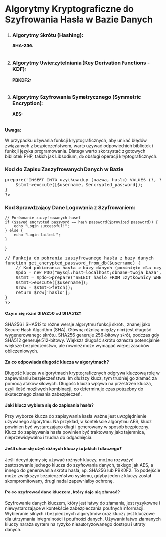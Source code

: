 <h1>﻿Algorytmy Kryptograficzne do Szyfrowania Hasła w Bazie Danych</h1>
<ol>
<li><h3>Algorytmy Skrótu (Hashing):</h3>
<p><b>SHA-256:</b></p>
<pre><?php
function hash_password($password) {
    $hashed_password = hash('sha256', $password);
    return $hashed_password;
}
?></pre></li>
<li><h3>Algorytmy Uwierzytelniania (Key Derivation Functions - KDF):</h3>
<p><b>PBKDF2:</b></p>
<pre><?php
function hash_password_pbkdf2($password, $salt) {
    $key = hash_pbkdf2("sha256", $password, $salt, 100000, 32);
    return $key;
}
?></pre></li>
<li><h3>Algorytmy Szyfrowania Symetrycznego (Symmetric Encryption):</h3>
<p><b>AES:</b></p>
<pre><?php
function encrypt_password_aes($password, $key) {
    $cipher = "aes-256-cbc";
    $ivlen = openssl_cipher_iv_length($cipher);
    $iv = openssl_random_pseudo_bytes($ivlen);
    $encrypted_password = openssl_encrypt($password, $cipher, $key, 0, $iv);
    return $encrypted_password;
}
?></pre></li>
</ol>

<h4>Uwaga:</h4>
W przypadku używania funkcji kryptograficznych, aby unikać błędów związanych z bezpieczeństwem, warto używać odpowiednich bibliotek i funkcji języka programowania. Dlatego warto skorzystać z gotowych bibliotek PHP, 
takich jak Libsodium, do obsługi operacji kryptograficznych.

<h3>Kod do Zapisu Zaszyfrowanych Danych w Bazie:</h3>
<pre><?php
// Przykładowy kod zapisu zaszyfrowanego hasła do bazy danych
function save_encrypted_password_to_db($username, $encrypted_password) {
    // Kod zapisu do bazy danych (pominięte dla czytelności)
    // Przy użyciu PDO do obsługi bazy danych, np. MySQL
    $pdo = new PDO("mysql:host=localhost;dbname=twoja_baza", "nazwa_uzytkownika", "haslo");
    $stmt = $pdo->prepare("INSERT INTO uzytkownicy (nazwa, haslo) VALUES (?, ?)");
    $stmt->execute([$username, $encrypted_password]);
}
?></pre>


<h3>Kod Sprawdzający Dane Logowania z Szyfrowaniem:</h3>
<pre><?php
// Przykładowy kod sprawdzający dane logowania z zaszyfrowanym hasłem
function check_login_credentials($username, $provided_password) {
    // Pobranie zapisanego zaszyfrowanego hasła z bazy danych
    $saved_encrypted_password = get_encrypted_password_from_db($username);

    // Porównanie zaszyfrowanych haseł
    if ($saved_encrypted_password == hash_password($provided_password)) {
        echo "Login successful!";
    } else {
        echo "Login failed.";
    }
}</pre>
<pre>// Funkcja do pobrania zaszyfrowanego hasła z bazy danych
function get_encrypted_password_from_db($username) {
    // Kod pobierania hasła z bazy danych (pominięte dla czytelności)
    $pdo = new PDO("mysql:host=localhost;dbname=twoja_baza", "nazwa_uzytkownika", "haslo");
    $stmt = $pdo->prepare("SELECT haslo FROM uzytkownicy WHERE nazwa = ?");
    $stmt->execute([$username]);
    $row = $stmt->fetch();
    return $row['haslo'];
}
?></pre>

<h4>Czym się różni SHA256 od SHA512?</h4>
SHA256 i SHA512 to różne wersje algorytmu funkcji skrótu, znanej jako Secure Hash Algorithm (SHA). Główną różnicą między nimi jest długość wygenerowanego skrótu. SHA256 generuje 256-bitowy skrót, podczas gdy SHA512 generuje 512-bitowy. Większa długość skrótu oznacza potencjalnie większe bezpieczeństwo, ale również może wymagać więcej zasobów obliczeniowych.

<h4>Za co odpowiada długość klucza w algorytmach?</h4>
Długość klucza w algorytmach kryptograficznych odgrywa kluczową rolę w zapewnianiu bezpieczeństwa. Im dłuższy klucz, tym trudniej go złamać za pomocą ataków siłowych. Długość klucza wpływa na przestrzeń klucza, czyli ilość możliwych kombinacji, co determinuje czas potrzebny do skutecznego złamania zabezpieczeń.

<h4>Jaki klucz wybiera się do zapisania hasła?</h4>
Przy wyborze klucza do zapisywania hasła ważne jest uwzględnienie używanego algorytmu. Na przykład, w kontekście algorytmu AES, klucz powinien być wystarczająco długi i generowany w sposób bezpieczny. Klucz do zapisywania hasła powinien być traktowany jako tajemnica, nieprzewidywalna i trudna do odgadnięcia.

<h4>Jeśli chce się użyć różnych kluczy to jakich i dlaczego?</h4>
Jeśli decydujemy się używać różnych kluczy, można rozważyć zastosowanie jednego klucza do szyfrowania danych, takiego jak AES, a innego do generowania skrótu hasła, np. SHA256 lub PBKDF2. To podejście może zwiększyć bezpieczeństwo systemu, gdyby jeden z kluczy został skompromitowany, drugi nadal zapewniałby ochronę.

<h4>Po co szyfrować dane kluczem, który daje się złamać?</h4>
Szyfrowanie danych kluczem, który jest łatwy do złamania, jest ryzykowne i niewystarczające w kontekście zabezpieczania poufnych informacji. Wybieranie silnych i bezpiecznych algorytmów oraz kluczy jest kluczowe dla utrzymania integralności i poufności danych. Używanie łatwo złamanych kluczy naraża system na ryzyko nieautoryzowanego dostępu i utraty danych.
